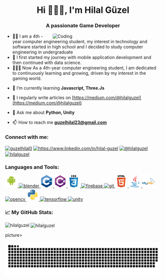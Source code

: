 <h1 align="center">Hi 🤸🏻‍♀️, I'm Hilal Güzel</h1>
<h3 align="center">A passionate Game Developer</h3>
<img align="right" alt="Coding" width="350" src="https://user-images.githubusercontent.com/74038190/213760705-0d5bf320-4f43-4352-b74b-0889ae726bf7.gif">
<p align = center><ul><li>✍🏻 I am a 4th - year computer engineering student, my interest in technology and software started in high school and I decided to study computer engineering in undergraduate</li><li> 🚀 I first started my journey with mobile application development and then continued with data science. 
</li><li>👩🏻‍💻 Now As a 4th-year computer engineering student, I am dedicated to continuously learning and growing, driven by my interest in the gaming world.</li></ul></p>

- 🌱 I’m currently learning **Javascript, Three.Js**

- 📝 I regularly write articles on [https://medium.com/@hilalguzel](https://medium.com/@hilalguzel)

- 💬 Ask me about **Python, Unity**

- 📫 How to reach me **guzelhilal23@gmail.com**

<h3 align="left">Connect with me:</h3>
<p align="left">
<a href="https://twitter.com/guzelhilal0" target="blank"><img align="center" src="https://raw.githubusercontent.com/rahuldkjain/github-profile-readme-generator/master/src/images/icons/Social/twitter.svg" alt="guzelhilal0" height="30" width="40" /></a>
<a href="https://linkedin.com/in/https://www.linkedin.com/in/hilal-guzel" target="blank"><img align="center" src="https://raw.githubusercontent.com/rahuldkjain/github-profile-readme-generator/master/src/images/icons/Social/linked-in-alt.svg" alt="https://www.linkedin.com/in/hilal-guzel" height="30" width="40" /></a>
<a href="https://medium.com/@hilalguzel" target="blank"><img align="center" src="https://raw.githubusercontent.com/rahuldkjain/github-profile-readme-generator/master/src/images/icons/Social/medium.svg" alt="@hilalguzel" height="30" width="40" /></a>
<a href="https://discord.gg/hilalguzel" target="blank"><img align="center" src="https://raw.githubusercontent.com/rahuldkjain/github-profile-readme-generator/master/src/images/icons/Social/discord.svg" alt="hilalguzel" height="30" width="40" /></a>
</p>

<h3 align="left">Languages and Tools:</h3>
<p align="left"> <a href="https://developer.android.com" target="_blank" rel="noreferrer"> <img src="https://raw.githubusercontent.com/devicons/devicon/master/icons/android/android-original-wordmark.svg" alt="android" width="40" height="40"/> </a> <a href="https://www.blender.org/" target="_blank" rel="noreferrer"> <img src="https://download.blender.org/branding/community/blender_community_badge_white.svg" alt="blender" width="40" height="40"/> </a> <a href="https://www.w3schools.com/cpp/" target="_blank" rel="noreferrer"> <img src="https://raw.githubusercontent.com/devicons/devicon/master/icons/cplusplus/cplusplus-original.svg" alt="cplusplus" width="40" height="40"/> </a> <a href="https://www.w3schools.com/cs/" target="_blank" rel="noreferrer"> <img src="https://raw.githubusercontent.com/devicons/devicon/master/icons/csharp/csharp-original.svg" alt="csharp" width="40" height="40"/> </a> <a href="https://www.w3schools.com/css/" target="_blank" rel="noreferrer"> <img src="https://raw.githubusercontent.com/devicons/devicon/master/icons/css3/css3-original-wordmark.svg" alt="css3" width="40" height="40"/> </a> <a href="https://firebase.google.com/" target="_blank" rel="noreferrer"> <img src="https://www.vectorlogo.zone/logos/firebase/firebase-icon.svg" alt="firebase" width="40" height="40"/> </a> <a href="https://git-scm.com/" target="_blank" rel="noreferrer"> <img src="https://www.vectorlogo.zone/logos/git-scm/git-scm-icon.svg" alt="git" width="40" height="40"/> </a> <a href="https://www.w3.org/html/" target="_blank" rel="noreferrer"> <img src="https://raw.githubusercontent.com/devicons/devicon/master/icons/html5/html5-original-wordmark.svg" alt="html5" width="40" height="40"/> </a> <a href="https://www.java.com" target="_blank" rel="noreferrer"> <img src="https://raw.githubusercontent.com/devicons/devicon/master/icons/java/java-original.svg" alt="java" width="40" height="40"/> </a> <a href="https://www.mysql.com/" target="_blank" rel="noreferrer"> <img src="https://raw.githubusercontent.com/devicons/devicon/master/icons/mysql/mysql-original-wordmark.svg" alt="mysql" width="40" height="40"/> </a> <a href="https://opencv.org/" target="_blank" rel="noreferrer"> <img src="https://www.vectorlogo.zone/logos/opencv/opencv-icon.svg" alt="opencv" width="40" height="40"/> </a> <a href="https://www.python.org" target="_blank" rel="noreferrer"> <img src="https://raw.githubusercontent.com/devicons/devicon/master/icons/python/python-original.svg" alt="python" width="40" height="40"/> </a> <a href="https://www.tensorflow.org" target="_blank" rel="noreferrer"> <img src="https://www.vectorlogo.zone/logos/tensorflow/tensorflow-icon.svg" alt="tensorflow" width="40" height="40"/> </a> <a href="https://unity.com/" target="_blank" rel="noreferrer"> <img src="https://www.vectorlogo.zone/logos/unity3d/unity3d-icon.svg" alt="unity" width="40" height="40"/> </a> </p>

<h3 align="left">📈 My GitHub Stats: </h3>
<p><img align="left" src="https://github-readme-stats.vercel.app/api/top-langs?username=hilalguzel&show_icons=true&locale=en&layout=compact&theme=tokyonight" alt="hilalguzel" /></p>

<p>&nbsp;<img align="center" src="https://github-readme-stats.vercel.app/api?username=hilalguzel&show_icons=true&locale=en&theme=tokyonight" alt="hilalguzel" /></p>

picture>

  <source media="(prefers-color-scheme: dark)" srcset="https://raw.githubusercontent.com/hilalguzel/hilalguzel/output/github-contribution-grid-snake-dark.svg">
  <source media="(prefers-color-scheme: light)" srcset="https://raw.githubusercontent.com/hilalguzel/hilalguzel/output/github-contribution-grid-snake.svg">
  <img alt="github contribution grid snake animation" src="https://raw.githubusercontent.com/hilalguzel/hilalguzel/output/github-contribution-grid-snake.svg">
  
</picture>

